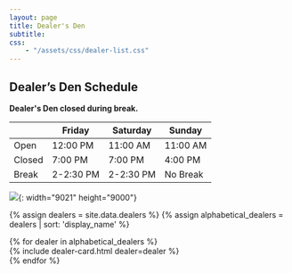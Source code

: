 ```yaml
---
layout: page
title: Dealer's Den
subtitle:
css:
    - "/assets/css/dealer-list.css"
---
```


## Dealer’s Den Schedule

**Dealer's Den closed during break.**

| &nbsp; | Friday | Saturday | Sunday |
| --- | --- | --- | --- |
| Open | 12:00 PM | 11:00 AM | 11:00 AM |
| Closed | 7:00 PM | 7:00 PM | 4:00 PM |
| Break | 2-2:30 PM | 2-2:30 PM | No Break |

![](/assets/img/2022/f2-tables-official-sans-electric.png){: width="9021" height="9000"}

{% assign dealers = site.data.dealers %} {% assign alphabetical_dealers = dealers | sort: 'display_name' %}

<div class="dealer-list-container">{% for dealer in alphabetical_dealers %}<div class="dealer-card-container">{% include dealer-card.html dealer=dealer %}</div> {% endfor %}</div>
